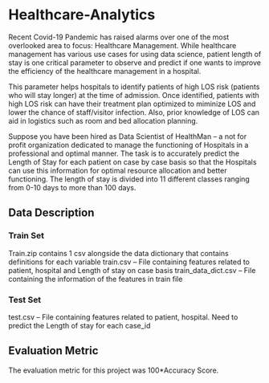 # Healthcare-Analytics
Recent Covid-19 Pandemic has raised alarms over one of the most overlooked area to focus: Healthcare Management. While healthcare management has various use cases for using data science, patient length of stay is one critical parameter to observe and predict if one wants to improve the efficiency of the healthcare management in a hospital.

This parameter helps hospitals to identify patients of high LOS risk (patients who will stay longer) at the time of admission. Once identified, patients with high LOS risk can have their treatment plan optimized to miminize LOS and lower the chance of staff/visitor infection. Also, prior knowledge of LOS can aid in logistics such as room and bed allocation planning.

Suppose you have been hired as Data Scientist of HealthMan – a not for profit organization dedicated to manage the functioning of Hospitals in a professional and optimal manner.
The task is to accurately predict the Length of Stay for each patient on case by case basis so that the Hospitals can use this information for optimal resource allocation and better functioning. The length of stay is divided into 11 different classes ranging from 0-10 days to more than 100 days.

## Data Description 
### Train Set
Train.zip contains 1 csv alongside the data dictionary that contains definitions for each variable
train.csv – File containing features related to patient, hospital and Length of stay on case basis
train_data_dict.csv – File containing the information of the features in train file

### Test Set
test.csv – File containing features related to patient, hospital. Need to predict the Length of stay for each case_id

## Evaluation Metric
The evaluation metric for this project was 100*Accuracy Score.
